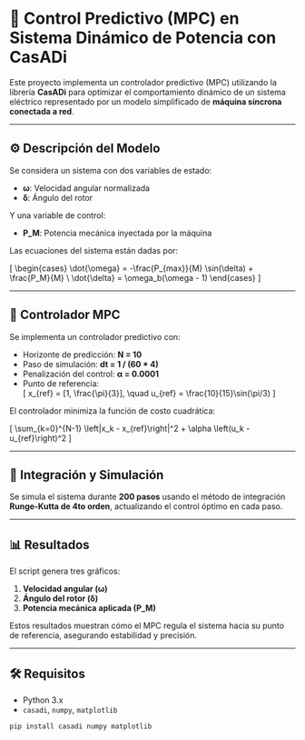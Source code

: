 # 🔋 Control Predictivo (MPC) en Sistema Dinámico de Potencia con CasADi

Este proyecto implementa un controlador predictivo (MPC) utilizando la librería **CasADi** para optimizar el comportamiento dinámico de un sistema eléctrico representado por un modelo simplificado de **máquina síncrona conectada a red**.

---

## ⚙️ Descripción del Modelo

Se considera un sistema con dos variables de estado:

- **ω**: Velocidad angular normalizada  
- **δ**: Ángulo del rotor

Y una variable de control:

- **P_M**: Potencia mecánica inyectada por la máquina

Las ecuaciones del sistema están dadas por:

\[
\begin{cases}
\dot{\omega} = -\frac{P_{max}}{M} \sin(\delta) + \frac{P_M}{M} \\
\dot{\delta} = \omega_b(\omega - 1)
\end{cases}
\]

---

## 📐 Controlador MPC

Se implementa un controlador predictivo con:

- Horizonte de predicción: **N = 10**
- Paso de simulación: **dt = 1 / (60 * 4)**
- Penalización del control: **α = 0.0001**
- Punto de referencia:  
  \[
  x_{ref} = [1, \frac{\pi}{3}], \quad u_{ref} = \frac{10}{15}\sin(\pi/3)
  \]

El controlador minimiza la función de costo cuadrática:

\[
\sum_{k=0}^{N-1} \left\|x_k - x_{ref}\right\|^2 + \alpha \left(u_k - u_{ref}\right)^2
\]

---

## 🧮 Integración y Simulación

Se simula el sistema durante **200 pasos** usando el método de integración **Runge-Kutta de 4to orden**, actualizando el control óptimo en cada paso.

---

## 📊 Resultados

El script genera tres gráficos:

1. **Velocidad angular (ω)**
2. **Ángulo del rotor (δ)**
3. **Potencia mecánica aplicada (P_M)**

Estos resultados muestran cómo el MPC regula el sistema hacia su punto de referencia, asegurando estabilidad y precisión.

---

## 🛠️ Requisitos

- Python 3.x  
- `casadi`, `numpy`, `matplotlib`

```bash
pip install casadi numpy matplotlib
